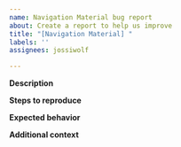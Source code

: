 ```yaml
---
name: Navigation Material bug report
about: Create a report to help us improve
title: "[Navigation Material] "
labels: ''
assignees: jossiwolf

---
```


**Description**

**Steps to reproduce**

**Expected behavior** 

**Additional context**

